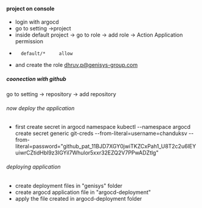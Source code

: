 
####  project on console
- login with argocd
- go to setting ->project
- inside default project -> go to role -> add role ->
Action Application     permission
*       default/*     allow

- and create the role
dhruv.p@genisys-group.com 


##### coonection with github
go to setting -> repository -> add repository

###### now deploy the application

- first create secret in argocd namespace
kubectl --namespace argocd create secret generic git-creds --from-literal=username=chanduksv --from-literal=password="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"



###### deploying application

- create deployment files in "genisys" folder
- create argocd application file in "argocd-deployment"
- apply the file created in argocd-deployment folder